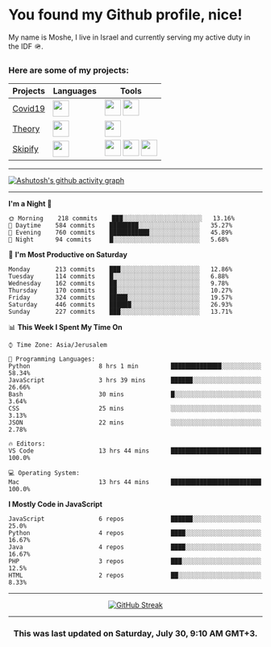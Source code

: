 <h1>You found my Github profile, nice!</h1>
<p>
    My name is Moshe, I live in Israel and currently serving my active duty in the IDF 🪖.
</p>

<h3>Here are some of my projects:</h3>

| Projects                                          | Languages                                                                                   | Tools                                                                                                                                                                                                                                                                       |
| ------------------------------------------------- | ------------------------------------------------------------------------------------------- | --------------------------------------------------------------------------------------------------------------------------------------------------------------------------------------------------------------------------------------------------------------------------- |
| [Covid19](https://github.com/jewishmoses/covid19) | <img height="32" width="32" src="https://unpkg.com/simple-icons@v6/icons/php.svg" />        | <img height="32" width="32" src="https://unpkg.com/simple-icons@v6/icons/laravel.svg" /> <img height="32" width="32" src="https://unpkg.com/simple-icons@v6/icons/livewire.svg" />                                                                                          |
| [Theory](https://github.com/jewishmoses/theory)   | <img height="32" width="32" src="https://unpkg.com/simple-icons@v6/icons/python.svg" />     | <img height="32" width="32" src="https://unpkg.com/simple-icons@v6/icons/django.svg" />                                                                                                                                                                                     |
| [Skipify](https://github.com/jewishmoses/skipify) | <img height="32" width="32" src="https://unpkg.com/simple-icons@v6/icons/javascript.svg" /> | <img height="32" width="32" src="https://unpkg.com/simple-icons@v6/icons/sqlite.svg" /> <img height="32" width="32" src="https://unpkg.com/simple-icons@v6/icons/sequelize.svg" /> <img height="32" width="32" src="https://unpkg.com/simple-icons@v6/icons/express.svg" /> |

<hr />

[![Ashutosh's github activity graph](https://activity-graph.herokuapp.com/graph?username=jewishmoses&theme=github&bg_color=fff&line=216e39&color=000&point=000)](https://github.com/jewishmoses/github-readme-activity-graph)

<hr />

<!--START_SECTION:waka-->
**I'm a Night 🦉** 

```text
🌞 Morning    218 commits    ███░░░░░░░░░░░░░░░░░░░░░░   13.16% 
🌆 Daytime    584 commits    ████████░░░░░░░░░░░░░░░░░   35.27% 
🌃 Evening    760 commits    ███████████░░░░░░░░░░░░░░   45.89% 
🌙 Night      94 commits     █░░░░░░░░░░░░░░░░░░░░░░░░   5.68%

```
📅 **I'm Most Productive on Saturday** 

```text
Monday       213 commits    ███░░░░░░░░░░░░░░░░░░░░░░   12.86% 
Tuesday      114 commits    █░░░░░░░░░░░░░░░░░░░░░░░░   6.88% 
Wednesday    162 commits    ██░░░░░░░░░░░░░░░░░░░░░░░   9.78% 
Thursday     170 commits    ██░░░░░░░░░░░░░░░░░░░░░░░   10.27% 
Friday       324 commits    █████░░░░░░░░░░░░░░░░░░░░   19.57% 
Saturday     446 commits    ██████░░░░░░░░░░░░░░░░░░░   26.93% 
Sunday       227 commits    ███░░░░░░░░░░░░░░░░░░░░░░   13.71%

```


📊 **This Week I Spent My Time On** 

```text
⌚︎ Time Zone: Asia/Jerusalem

💬 Programming Languages: 
Python                   8 hrs 1 min         ██████████████░░░░░░░░░░░   58.34% 
JavaScript               3 hrs 39 mins       ██████░░░░░░░░░░░░░░░░░░░   26.66% 
Bash                     30 mins             █░░░░░░░░░░░░░░░░░░░░░░░░   3.64% 
CSS                      25 mins             ░░░░░░░░░░░░░░░░░░░░░░░░░   3.13% 
JSON                     22 mins             ░░░░░░░░░░░░░░░░░░░░░░░░░   2.78%

🔥 Editors: 
VS Code                  13 hrs 44 mins      █████████████████████████   100.0%

💻 Operating System: 
Mac                      13 hrs 44 mins      █████████████████████████   100.0%

```

**I Mostly Code in JavaScript** 

```text
JavaScript               6 repos             ██████░░░░░░░░░░░░░░░░░░░   25.0% 
Python                   4 repos             ████░░░░░░░░░░░░░░░░░░░░░   16.67% 
Java                     4 repos             ████░░░░░░░░░░░░░░░░░░░░░   16.67% 
PHP                      3 repos             ███░░░░░░░░░░░░░░░░░░░░░░   12.5% 
HTML                     2 repos             ██░░░░░░░░░░░░░░░░░░░░░░░   8.33%

```



<!--END_SECTION:waka-->

<hr />

<div align="center">

[![GitHub Streak](https://github-readme-streak-stats.herokuapp.com?user=jewishmoses&date_format=M%20j%5B%2C%20Y%5D)](https://git.io/streak-stats)

</div>

<hr/>

<div align="center">
    <h3>This was last updated on Saturday, July 30, 9:10 AM GMT+3.</h3>
</div>
